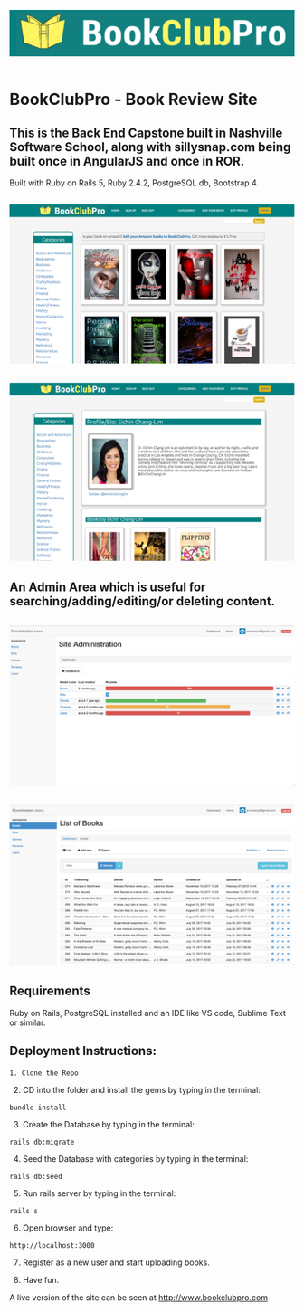 ![Alt text](bookclubpro_logo2.png?raw=true "Title")
<br /> <br />
# BookClubPro - Book Review Site 
## This is the Back End Capstone built in Nashville Software School, along with sillysnap.com being built once in AngularJS and once in ROR.

Built with Ruby on Rails 5, Ruby 2.4.2, PostgreSQL db, Bootstrap 4.


![Alt text](bookclubpro5.png?raw=true "Title")
----------------------------------------
![Alt text](bookclubpro5b.png?raw=true "Title")
----------------------------------------

## An Admin Area which is useful for searching/adding/editing/or deleting content.

![Alt text](bcpadmin1.png?raw=true "Title")
----------------------------------------
![Alt text](bcpadmin2.png?raw=true "Title")
----------------------------------------


## Requirements

Ruby on Rails, PostgreSQL installed and an IDE like VS code, Sublime Text or similar. 




## Deployment Instructions:
```
1. Clone the Repo
```

2. CD into the folder and install the gems by typing in the terminal: 
```
bundle install
```
3. Create the Database by typing in the terminal: 
```
rails db:migrate
```
4. Seed the Database with categories by typing in the terminal: 
```
rails db:seed
```
5. Run rails server by typing in the terminal:  
```
rails s
```
6. Open browser and type: 
```
http://localhost:3000
```
7. Register as a new user and start uploading books.

8. Have fun.

A live version of the site can be seen at http://www.bookclubpro.com